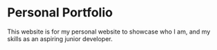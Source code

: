 # Personal Portfolio

This website is for my personal website to showcase who I am, and my skills as an aspiring junior developer.
